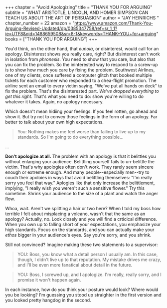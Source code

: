 +++
chapter = "Avoid Apologizing"
title = "THANK YOU FOR ARGUING"
subtitle = "WHAT ARISTOTLE, LINCOLN, AND HOMER SIMPSON CAN TEACH US ABOUT THE ART OF PERSUASION"
author = "JAY HEINRICHS "
chapter_number = 22
amazon = "https://www.amazon.com/Thank-You-Arguing-Revised-Updated/dp/0385347758/ref=sr_1_1?ie=UTF8&qid=1488659508&sr=8-1&keywords=THANK+YOU+for+arguing"
books = ["THANK YOU FOR ARGUING"]
+++

You'd think, on the other hand, that _eunoia_, or disinterest, would call for an apology. Disinterest shows you really care, right? But disinterest can't work in isolation from _phronesis_. You need to show that you care, but also that you can fix the problem. So the ininterested way to respond to a screw-up is to show how much you care by fixing the problem. Southwest Airlines, one of my clients, once suffered a computer glitch that booked multiple tickets for each customer who responded to a chea-flight promotion. The airline sent an email to every victim saying, "We've put all hands on deck" to fix the problem. That's the disinterested part. _We've dropped everything to get this right_. That's what you need to do: show you're willing to do whatever it takes. Again, no apology necessary.
  
Which doesn't mean hidiing your feelings. If you feel rotten, go ahead and show it. But try not to convey those feelings in the form of an apology. Far better to talk about your own high expectations. 

> You: Nothing makes me feel worse than failing to live up  to my standards. So I'm going to do everything possible...
  
...
  
**Don't apologize at all.** The problem with an apology is that it belittles you without enlarging your audience. Belittling yourself fails to un-belittle the victim. That's why apologies often don't work. They rarely seem sincere enough or extreme enough. And many people--especially men--try to couch their apoloies in ways that avoid belittling themselves: "I'm really sorry you feel that way." Aplogies like that only increase the belittlement, implying, "I really wish you weren't such a sensitive flower." Try this sometime. Shrink your audience to the size of a plant and watch the anger flow.  

Whoa, wait. Aren't we splitting a hair or two here? When I told my boss how terrible I felt about misplacing a volcano, wasn't that the same as an apology? Actually, no. Look closely and you will find a crticical difference. When you own up to falling short of your expectations, you emphasize your high standards. Focus on the standards, and you can actually make your _ethos_ bigger in your audience's eyes. Say you're sorry, and you shrink.  

Still not convinced? Imagine making these two statements to a supervisor:

> YOU: Boss, you know what a detail person I usually am. In this case, though, I didn't live up to that reputation. My mistake drives me crazy, and I'll be even more fanatical about detail in the future.  

> YOU: Boss, I screwed up, and I apologize. I'm really, really sorry, and I promise it won't happen again.

In each instance, how do you think your posture would look? Where would you be looking? I'm guessing you stood up straighter in the first version and you looked pretty hangdog in the second.